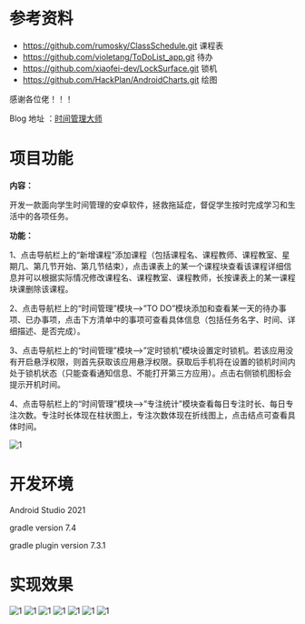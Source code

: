 # 参考资料

- https://github.com/rumosky/ClassSchedule.git 课程表
- https://github.com/violetang/ToDoList_app.git 待办
- https://github.com/xiaofei-dev/LockSurface.git 锁机
- https://github.com/HackPlan/AndroidCharts.git 绘图

感谢各位佬！！！

Blog 地址 ：[时间管理大师](https://blog-crystal520.vercel.app/article/courseTable&TomatoBell)

# 项目功能

**内容：**

开发一款面向学生时间管理的安卓软件，拯救拖延症，督促学生按时完成学习和生活中的各项任务。

**功能：**

1、点击导航栏上的“新增课程”添加课程（包括课程名、课程教师、课程教室、星期几、第几节开始、第几节结束），点击课表上的某一个课程块查看该课程详细信息并可以根据实际情况修改课程名、课程教室、课程教师，长按课表上的某一课程块课删除该课程。

2、点击导航栏上的“时间管理”模块——>”TO DO”模块添加和查看某一天的待办事项、已办事项，点击下方清单中的事项可查看具体信息（包括任务名字、时间、详细描述、是否完成）。

3、点击导航栏上的“时间管理”模块——>”定时锁机”模块设置定时锁机。若该应用没有开启悬浮权限，则首先获取该应用悬浮权限。获取后手机将在设置的锁机时间内处于锁机状态（只能查看通知信息、不能打开第三方应用）。点击右侧锁机图标会提示开机时间。

4、点击导航栏上的“时间管理”模块——>”专注统计”模块查看每日专注时长、每日专注次数。专注时长体现在柱状图上，专注次数体现在折线图上，点击结点可查看具体时间。

![1](https://github.com/CrystalXiaoxiao12/CourseTable_TomatoBell/raw/master/pic/8.jpg)

# 开发环境

Android Studio 2021

gradle version 7.4

gradle plugin version 7.3.1

# 实现效果

![1](https://github.com/CrystalXiaoxiao12/CourseTable_TomatoBell/raw/master/pic/1.jpg)
![1](https://github.com/CrystalXiaoxiao12/CourseTable_TomatoBell/raw/master/pic/2.jpg)
![1](https://github.com/CrystalXiaoxiao12/CourseTable_TomatoBell/raw/master/pic/3.jpg)
![1](https://github.com/CrystalXiaoxiao12/CourseTable_TomatoBell/raw/master/pic/4.jpg)
![1](https://github.com/CrystalXiaoxiao12/CourseTable_TomatoBell/raw/master/pic/5.jpg)
![1](https://github.com/CrystalXiaoxiao12/CourseTable_TomatoBell/raw/master/pic/6.jpg)
![1](https://github.com/CrystalXiaoxiao12/CourseTable_TomatoBell/raw/master/pic/7.jpg)

